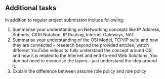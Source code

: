 ## Additional tasks
In addition to regular project submission include following:

1. Summarise your understanding on Networking concepts like IP Address, Subnets, CIDR Notation, IP Routing, Internet Gateways, NAT
2. Summarise your understanding of the OSI Model, TCP/IP suite and how they are connected – research beyond the provided articles, 
watch different YouTube videos to fully understand the concept around OSI and how it is related to the Internet and end-to-end Web
Solutions. You don not need to memorise the layers – just understand the idea around it.
3. Explain the difference between assume role policy and role policy